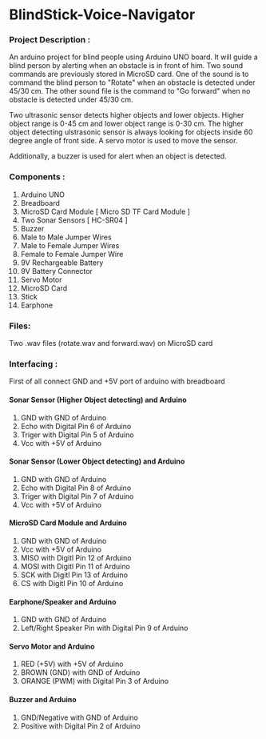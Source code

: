 # BlindStick-Voice-Navigator

### Project Description :
An arduino project for blind people using Arduino UNO board. It will guide a blind person by alerting when an obstacle is in front of him. Two sound commands are previously stored in MicroSD card. One of the sound is to command the blind person to "Rotate" when an obstacle is detected under 45/30 cm. The other sound file is the command to "Go forward" when no obstacle is detected under 45/30 cm.   
                
Two ultrasonic sensor detects higher objects and lower objects. Higher object range is 0-45 cm and lower object range is 0-30 cm.  The higher object detecting ulstrasonic sensor is always looking for objects inside 60 degree angle of front side. A servo motor is used to move the sensor.        
                
Additionally, a buzzer is used for alert when an object is detected.

### Components :
1. Arduino UNO
2. Breadboard
3. MicroSD Card Module [ Micro SD TF Card Module ]
4. Two Sonar Sensors [ HC-SR04 ]
5. Buzzer
6. Male to Male Jumper Wires
7. Male to Female Jumper Wires
8. Female to Female Jumper Wire
9. 9V Rechargeable Battery
10. 9V Battery Connector
11. Servo Motor
12. MicroSD Card
13. Stick
14. Earphone

### Files:
Two .wav files (rotate.wav and forward.wav) on MicroSD card

### Interfacing :
First of all connect GND and +5V port of arduino with breadboard
#### Sonar Sensor (Higher Object detecting) and Arduino
1. GND with GND of Arduino
2. Echo with Digital Pin 6 of Arduino
3. Triger with Digital Pin 5 of Arduino
4. Vcc with +5V of Arduino
#### Sonar Sensor (Lower Object detecting) and Arduino
1. GND with GND of Arduino
2. Echo with Digital Pin 8 of Arduino
3. Triger with Digital Pin 7 of Arduino
4. Vcc with +5V of Arduino
#### MicroSD Card Module and Arduino
1. GND with GND of Arduino
2. Vcc with +5V of Arduino
3. MISO with Digitl Pin 12 of Arduino
4. MOSI with Digitl Pin 11 of Arduino
5. SCK with Digitl Pin 13 of Arduino
6. CS with Digitl Pin 10 of Arduino
#### Earphone/Speaker and Arduino
1. GND with GND of Arduino
2. Left/Right Speaker Pin with Digital Pin 9 of Arduino
#### Servo Motor and Arduino
1. RED (+5V) with +5V of Arduino
2. BROWN (GND) with GND of Arduino
3. ORANGE (PWM) with Digital Pin 3 of Arduino
#### Buzzer and Arduino
1. GND/Negative with GND of Arduino
2. Positive with Digital Pin 2 of Arduino
